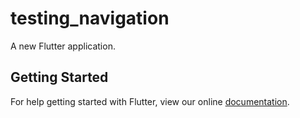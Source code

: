 # testing_navigation

A new Flutter application.

## Getting Started

For help getting started with Flutter, view our online
[documentation](https://flutter.io/).
